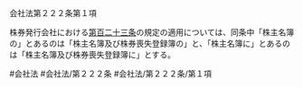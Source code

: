 会社法第２２２条第１項

株券発行会社における[第百二十三条](会社法＿＿＿＿第１２３条)の規定の適用については、同条中「株主名簿の」とあるのは「株主名簿及び株券喪失登録簿の」と、「株主名簿に」とあるのは「株主名簿及び株券喪失登録簿に」とする。

#会社法
#会社法/第２２２条
#会社法/第２２２条/第１項

